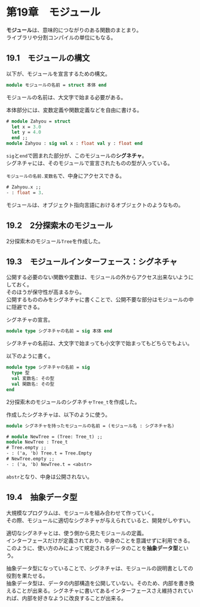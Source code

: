 # 第19章　モジュール

**モジュール**は、意味的につながりのある関数のまとまり。  
ライブラリや分割コンパイルの単位にもなる。

## 19.1　モジュールの構文

以下が、モジュールを宣言するための構文。

```ocaml
module モジュールの名前 = struct 本体 end
```

モジュールの名前は、大文字で始まる必要がある。

本体部分には、変数定義や関数定義などを自由に書ける。

```ocaml
# module Zahyou = struct
  let x = 3.0
  let y = 4.0
  end ;;
module Zahyou : sig val x : float val y : float end
```

`sig`と`end`で囲まれた部分が、このモジュールの**シグネチャ**。  
シグネチャには、そのモジュールで宣言されたものの型が入っている。

`モジュールの名前.変数名`で、中身にアクセスできる。

```ocaml
# Zahyou.x ;;
- : float = 3.
```

モジュールは、オブジェクト指向言語におけるオブジェクトのようなもの。

## 19.2　2分探索木のモジュール

2分探索木のモジュール`Tree`を作成した。

## 19.3　モジュールインターフェース：シグネチャ

公開する必要のない関数や変数は、モジュールの外からアクセス出来ないようにしておく。  
そのほうが保守性が高まるから。  
公開するもののみをシグネチャに書くことで、公開不要な部分はモジュールの中に隠避できる。

シグネチャの宣言。

```ocaml
module type シグネチャの名前 = sig 本体 end
```

シグネチャの名前は、大文字で始まっても小文字で始まってもどちらでもよい。

以下のように書く。

```ocaml
module type シグネチャの名前 = sig
  type 型
  val 変数名: その型
  val 関数名: その型
end
```

2分探索木のモジュールのシグネチャ`Tree_t`を作成した。

作成したシグネチャは、以下のように使う。

```ocaml
module シグネチャを持ったモジュールの名前 = (モジュール名 : シグネチャ名)
```

```ocaml
# module NewTree = (Tree: Tree_t) ;;
module NewTree : Tree_t
# Tree.empty ;;
- : ('a, 'b) Tree.t = Tree.Empty
# NewTree.empty ;;
- : ('a, 'b) NewTree.t = <abstr>
```

`abstr`となり、中身は公開されない。

## 19.4　抽象データ型

大規模なプログラムは、モジュールを組み合わせて作っていく。  
その際、モジュールに適切なシグネチャが与えられていると、開発がしやすい。

適切なシグネチャとは、使う側から見たモジュールの定義。  
インターフェースだけが定義されており、中身のことを意識せずに利用できる。  
このように、使い方のみによって規定されるデータのことを**抽象データ型**という。

抽象データ型になっていることで、シグネチャは、モジュールの説明書としての役割を果たせる。  
抽象データ型は、データの内部構造を公開していない。そのため、内部を書き換えることが出来る。シグネチャに書いてあるインターフェースさえ維持されていれば、内部を好きなように改良することが出来る。
